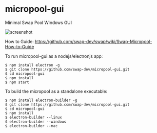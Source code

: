 # micropool-gui
Minimal Swap Pool Windows GUI

![screenshot](https://cdn.discordapp.com/attachments/541411408953344002/568984595505086475/Capture7.PNG)

How to Guide: https://github.com/swap-dev/swap/wiki/Swap-Micropool-How-to-Guide

To run micropool-gui as a nodejs/electronjs app:

    $ npm install electron -g
    $ git clone https://github.com/swap-dev/micropool-gui.git
    $ cd micropool-gui
    $ npm install
    $ npm start

To build the micropool as a standalone executable:

    $ npm install electron-builder -g
    $ git clone https://github.com/swap-dev/micropool-gui.git
    $ cd micropool-gui
    $ npm install
    $ electron-builder --linux
    $ electron-builder --windows
    $ electron-builder --mac
